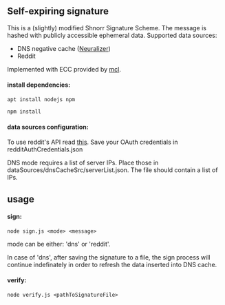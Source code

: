 ## Self-expiring signature

This is a (slightly) modified Shnorr Signature Scheme. The message is hashed with publicly accessible ephemeral data.
Supported data sources:

* DNS negative cache ([Neuralizer](https://www.sec.in.tum.de/i20/publications/neuralyzer-flexible-expiration-times-for-the-revocation-of-online-data/@@download/file/neuralyzer.pdf))
* Reddit


Implemented with ECC provided by [mcl](https://github.com/herumi/mcl-wasm).

#### install dependencies:
`apt install nodejs npm`

`npm install`

#### data sources configuration:
To use reddit's API read [this](https://www.reddit.com/wiki/api). Save your OAuth credentials in redditAuthCredentials.json

DNS mode requires a list of server IPs. Place those in dataSources/dnsCacheSrc/serverList.json.
The file should contain a list of IPs.

## usage
#### sign:
`node sign.js <mode> <message>`

mode can be either: 'dns' or 'reddit'.


In case of 'dns', after saving the signature to a file, the sign process will continue indefinately in order to refresh the data inserted into DNS cache.

#### verify:
`node verify.js <pathToSignatureFile>`

